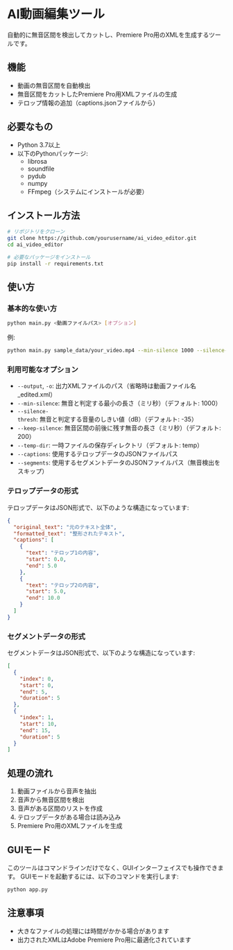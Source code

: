 # AI動画編集ツール

自動的に無音区間を検出してカットし、Premiere Pro用のXMLを生成するツールです。

## 機能

- 動画の無音区間を自動検出
- 無音区間をカットしたPremiere Pro用XMLファイルの生成
- テロップ情報の追加（captions.jsonファイルから）

## 必要なもの

- Python 3.7以上
- 以下のPythonパッケージ:
  - librosa
  - soundfile
  - pydub
  - numpy
  - FFmpeg（システムにインストールが必要）

## インストール方法

```bash
# リポジトリをクローン
git clone https://github.com/yourusername/ai_video_editor.git
cd ai_video_editor

# 必要なパッケージをインストール
pip install -r requirements.txt
```

## 使い方

### 基本的な使い方

```bash
python main.py <動画ファイルパス> [オプション]
```

例:
```bash
python main.py sample_data/your_video.mp4 --min-silence 1000 --silence-thresh -40
```

### 利用可能なオプション

- `--output`, `-o`: 出力XMLファイルのパス（省略時は動画ファイル名_edited.xml）
- `--min-silence`: 無音と判定する最小の長さ（ミリ秒）（デフォルト: 1000）
- `--silence-thresh`: 無音と判定する音量のしきい値（dB）（デフォルト: -35）
- `--keep-silence`: 無音区間の前後に残す無音の長さ（ミリ秒）（デフォルト: 200）
- `--temp-dir`: 一時ファイルの保存ディレクトリ（デフォルト: temp）
- `--captions`: 使用するテロップデータのJSONファイルパス
- `--segments`: 使用するセグメントデータのJSONファイルパス（無音検出をスキップ）

### テロップデータの形式

テロップデータはJSON形式で、以下のような構造になっています:

```json
{
  "original_text": "元のテキスト全体",
  "formatted_text": "整形されたテキスト",
  "captions": [
    {
      "text": "テロップ1の内容",
      "start": 0.0,
      "end": 5.0
    },
    {
      "text": "テロップ2の内容",
      "start": 5.0,
      "end": 10.0
    }
  ]
}
```

### セグメントデータの形式

セグメントデータはJSON形式で、以下のような構造になっています:

```json
[
  {
    "index": 0,
    "start": 0,
    "end": 5,
    "duration": 5
  },
  {
    "index": 1,
    "start": 10,
    "end": 15,
    "duration": 5
  }
]
```

## 処理の流れ

1. 動画ファイルから音声を抽出
2. 音声から無音区間を検出
3. 音声がある区間のリストを作成
4. テロップデータがある場合は読み込み
5. Premiere Pro用のXMLファイルを生成

## GUIモード

このツールはコマンドラインだけでなく、GUIインターフェイスでも操作できます。
GUIモードを起動するには、以下のコマンドを実行します:

```bash
python app.py
```

## 注意事項

- 大きなファイルの処理には時間がかかる場合があります
- 出力されたXMLはAdobe Premiere Pro用に最適化されています
